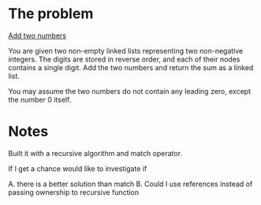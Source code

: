 # The problem

[Add two numbers](https://leetcode.com/problems/add-two-numbers/description/)

You are given two non-empty linked lists representing two non-negative integers. The digits are stored in reverse order, and each of their nodes contains a single digit. Add the two numbers and return the sum as a linked list.

You may assume the two numbers do not contain any leading zero, except the number 0 itself.

# Notes

Built it with a recursive algorithm and match operator.

If I get a chance would like to investigate if

A. there is a better solution than match
B. Could I use references instead of passing ownership to recursive function
